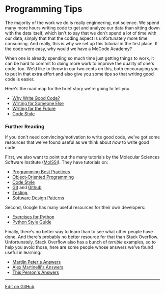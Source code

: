 # Programming Tips

The majority of the work we do is really engineering, not science.
We spend many more hours writing code to get and analyze our data than sitting down with the data itself, which isn't to say that we don't spend a lot of time with our data, simply that that the coding aspect is unfortunately more time consuming.
And really, this is why we set up this tutorial in the first place. If the code were easy, why would we have a McCode Academy?

When one is already spending so much time just getting things to work, it can be hard to commit to doing more work to improve the quality of one's code, too.
We'd like to throw in our two cents on this, both encouraging you to put in that extra effort and also give you some tips so that writing good code is easier.

Here's the road map for the brief story we're going to tell you:
* [Why Write Good Code?](WhyWriteGoodCode.md)
* [Writing for Someone Else](OtherCentricDesign.md)
* [Writing for the Future](FutureCentricDesign.md)
* [Code Style](DevelopingCodeStyle.md)

### Further Reading

If you don't need convincing/motivation to write good code, we've got some resources that we've found useful as we think about _how_ to write good code.

First, we also want to point out the many tutorials by the Molecular Sciences Software Institute ([MolSSI](https://molssi.org/)).
They have tutorials on:
* [Programming Best Practices](https://molssi.org/education/best-practices/)
* [Object-Oriented Programming](http://education.molssi.org/oop_and_design_patterns/01-Object-Oriented_Programming/index.html)
* [Code Style](https://education.molssi.org/python-package-best-practices/04-function-style/index.html)
* [Git](https://education.molssi.org/python-package-best-practices/02-git/index.html) and [Github](https://education.molssi.org/python-package-best-practices/03-github/index.html)
* [Testing](https://education.molssi.org/python-package-best-practices/07-testing/index.html), 
* [Software Design Patterns](http://education.molssi.org/oop_and_design_patterns/)

Second, Google has many useful resources for their own developers:
* [Exercises for Python](https://developers.google.com/edu/python)
* [Python Style Guide](https://google.github.io/styleguide/pyguide.html)

Finally, there's no better way to learn than to see what other people have done.
And there's probably no better resource for that than Stack Overflow.
Unfortunately, Stack Overflow also has a bunch of _terrible_ examples, so to help you avoid those, here are some people whose answers we've found useful in learning:
* [Martijn Peter's Answers](https://stackoverflow.com/search?q=user:100297+[python])
* [Alex Martinelli's Answers](https://stackoverflow.com/search?q=user:95810+[python])
* [This Person's Answers](https://stackoverflow.com/search?q=user:190597+[python])

---
[Edit on GitHub <i class="fab fa-github" aria-hidden="true"></i>](https://github.com/McCoyGroup/References/edit/gh-pages/McCoy%20Group%20Code%20Academy/ProgrammingTips/index.md)
